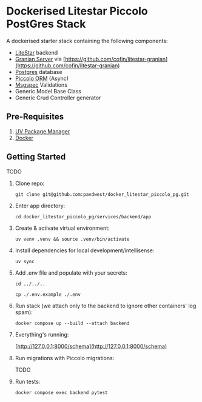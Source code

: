 # Dockerised Litestar Piccolo PostGres Stack

A dockerised starter stack containing the following components:

* [LiteStar](https://litestar.dev/) backend
* [Granian Server](https://github.com/emmett-framework/granian) via [https://github.com/cofin/litestar-granian](https://github.com/cofin/litestar-granian)
* [Postgres](https://www.postgresql.org/) database
* [Piccolo ORM](https://piccolo-orm.readthedocs.io/en/latest/#) (Async)
* [Msgspec](https://jcristharif.com/msgspec/) Validations
* Generic Model Base Class
* Generic Crud Controller generator


## Pre-Requisites

1. [UV Package Manager](https://github.com/astral-sh/uv)
2. [Docker](https://docs.docker.com/get-started/get-docker/)


## Getting Started

TODO

1. Clone repo:

    ```git clone git@github.com:pavdwest/docker_litestar_piccolo_pg.git```

2. Enter app directory:

    ```cd docker_litestar_piccolo_pg/services/backend/app```

3. Create & activate virtual environment:

    ```uv venv .venv && source .venv/bin/activate```

4. Install dependencies for local development/intellisense:

    ```uv sync```

5. Add .env file and populate with your secrets:

    ```cd ../../..```

    ```cp ./.env.example ./.env```


6. Run stack (we attach only to the backend to ignore other containers' log spam):

    ```docker compose up --build --attach backend```

7. Everything's running:

    [http://127.0.0.1:8000/schema](http://127.0.0.1:8000/schema)

8. Run migrations with Piccolo migrations:

    TODO

9. Run tests:

    `docker compose exec backend pytest`

